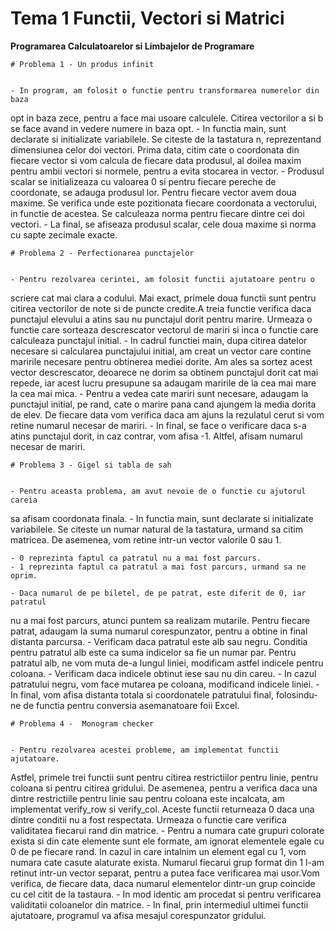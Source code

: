 

# Tema 1 Functii, Vectori si Matrici #
**Programarea Calculatoarelor si Limbajelor de Programare**

    # Problema 1 - Un produs infinit
    
 
    - In program, am folosit o functie pentru transformarea numerelor din baza
opt in baza zece, pentru a face mai usoare calculele. Citirea vectorilor a si
b se face avand in vedere numere in baza opt.
    - In functia main, sunt declarate si initializate variabilele. Se citeste
de la tastatura n, reprezentand dimensiunea celor doi vectori. Prima data,
citim cate o coordonata din fiecare vector si vom calcula de fiecare data
produsul, al doilea maxim pentru ambii vectori si normele, pentru a evita
stocarea in vector.
    - Produsul scalar se initializeaza cu valoarea 0 si pentru fiecare pereche
de coordonate, se adauga produsul lor. Pentru fiecare vector avem doua maxime.
Se verifica unde este pozitionata fiecare coordonata a vectorului, in functie
de acestea. Se calculeaza norma pentru fiecare dintre cei doi vectori.
    - La final, se afiseaza produsul scalar, cele doua maxime si norma cu
sapte zecimale exacte.

    # Problema 2 - Perfectionarea punctajelor
    

    - Pentru rezolvarea cerintei, am folosit functii ajutatoare pentru o
scriere cat mai clara a codului. Mai exact, primele doua functii sunt pentru
citirea vectorilor de note si de puncte credite.A treia functie verifica daca
punctajul elevului a atins sau nu punctajul dorit pentru marire. Urmeaza o
functie care sorteaza descrescator vectorul de mariri si inca o functie care
calculeaza punctajul initial. 
    - In cadrul functiei main, dupa citirea datelor necesare si calcularea
punctajului initial, am creat un vector care contine maririle necesare pentru
obtinerea mediei dorite. Am ales sa sortez acest vector descrescator, deoarece
ne dorim sa obtinem punctajul dorit cat mai repede, iar acest lucru presupune
sa adaugam maririle de la cea mai mare la cea mai mica.
    - Pentru a vedea cate mariri sunt necesare, adaugam la punctajul initial,
pe rand, cate o marire pana cand ajungem la media dorita de elev. De fiecare
data vom verifica daca am ajuns la rezulatul cerut si vom retine numarul
necesar de mariri. 
    - In final, se face o verificare daca s-a atins punctajul dorit, in caz
contrar, vom afisa -1. Altfel, afisam numarul necesar de mariri.


    # Problema 3 - Gigel si tabla de sah 
    

    - Pentru aceasta problema, am avut nevoie de o functie cu ajutorul careia
sa afisam coordonata finala. 
    - In functia main, sunt declarate si initializate variabilele. Se citeste
un numar natural de la tastatura, urmand sa citim matricea. De asemenea, vom
retine intr-un vector valorile 0 sau 1.

    - 0 reprezinta faptul ca patratul nu a mai fost parcurs.
    - 1 reprezinta faptul ca patratul a mai fost parcurs, urmand sa ne oprim.

    - Daca numarul de pe biletel, de pe patrat, este diferit de 0, iar patratul
nu a mai fost parcurs, atunci puntem sa realizam mutarile. Pentru fiecare
patrat, adaugam la suma numarul corespunzator, pentru a obtine in final
distanta parcursa.
    - Verificam daca patratul este alb sau negru. Conditia pentru patratul alb
este ca suma indicelor sa fie un numar par. Pentru patratul alb, ne vom muta
de-a lungul liniei, modificam astfel indicele pentru coloana.
    - Verificam daca indicele obtinut iese sau nu din careu. 
    - In cazul patratului negru, vom face mutarea pe coloana, modificand
indicele liniei.
    - In final, vom afisa distanta totala si coordonatele patratului final,
folosindu-ne de functia pentru conversia asemanatoare foii Excel.

    # Problema 4 -  Monogram checker 
    

    - Pentru rezolvarea acestei probleme, am implementat functii ajutatoare.
Astfel, primele trei functii sunt pentru citirea restrictiilor pentru linie,
pentru coloana si pentru citirea gridului. De asemenea, pentru a verifica daca
una dintre restrictiile pentru linie sau pentru coloana este incalcata, am
implementat verify_row si verify_col. Aceste functii returneaza 0 daca una
dintre conditii nu a fost respectata. Urmeaza o functie care verifica
validitatea fiecarui rand din matrice. 
    - Pentru a numara cate grupuri colorate exista si din cate elemente sunt
ele formate, am ignorat elementele egale cu 0 de pe fiecare rand. In cazul in
care intalnim un element egal cu 1, vom numara cate casute alaturate exista.
Numarul fiecarui grup format din 1 l-am retinut intr-un vector separat, pentru
a putea face verificarea mai usor.Vom verifica, de fiecare data, daca numarul
elementelor dintr-un grup coincide cu cel citit de la tastaura.
    - In mod identic am procedat si pentru verificarea validitatii coloanelor
din matrice. 
    - In final, prin intermediul ultimei functii ajutatoare, programul va afisa
mesajul corespunzator gridului.

